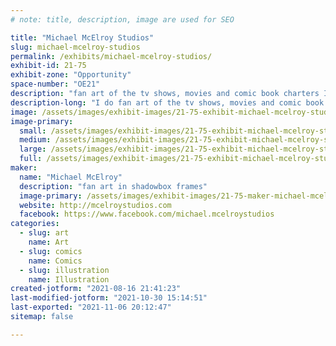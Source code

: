 ```yaml
---
# note: title, description, image are used for SEO

title: "Michael McElroy Studios"
slug: michael-mcelroy-studios
permalink: /exhibits/michael-mcelroy-studios/
exhibit-id: 21-75
exhibit-zone: "Opportunity"
space-number: "OE21"
description: "fan art of the tv shows, movies and comic book charters I enjoy and make into a shadowbox cel art. "
description-long: "I do fan art of the tv shows, movies and comic book charters I enjoy and make into a shadowbox cel art. "
image: /assets/images/exhibit-images/21-75-exhibit-michael-mcelroy-studios-238685726-10160292107056320-1310676102989804670-n-large.jpg
image-primary: 
  small: /assets/images/exhibit-images/21-75-exhibit-michael-mcelroy-studios-238685726-10160292107056320-1310676102989804670-n-small.jpg
  medium: /assets/images/exhibit-images/21-75-exhibit-michael-mcelroy-studios-238685726-10160292107056320-1310676102989804670-n-medium.jpg
  large: /assets/images/exhibit-images/21-75-exhibit-michael-mcelroy-studios-238685726-10160292107056320-1310676102989804670-n-large.jpg
  full: /assets/images/exhibit-images/21-75-exhibit-michael-mcelroy-studios-238685726-10160292107056320-1310676102989804670-n-full.jpg
maker: 
  name: "Michael McElroy"
  description: "fan art in shadowbox frames"
  image-primary: /assets/images/exhibit-images/21-75-maker-michael-mcelroy-studios-mcelroystudios-facebook-copy-medium.JPG
  website: http://mcelroystudios.com
  facebook: https://www.facebook.com/michael.mcelroystudios
categories: 
  - slug: art
    name: Art
  - slug: comics
    name: Comics
  - slug: illustration
    name: Illustration
created-jotform: "2021-08-16 21:41:23"
last-modified-jotform: "2021-10-30 15:14:51"
last-exported: "2021-11-06 20:12:47"
sitemap: false

---
```


